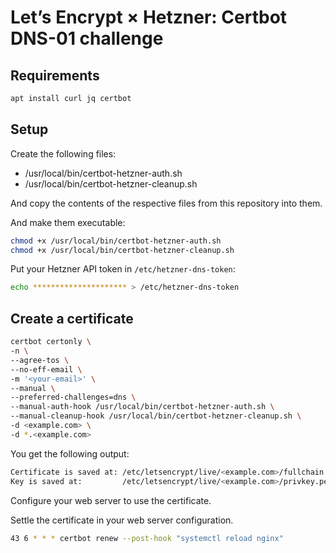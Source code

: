 # Let’s Encrypt × Hetzner: Certbot DNS-01 challenge

## Requirements

```bash
apt install curl jq certbot
```

## Setup

Create the following files:

- /usr/local/bin/certbot-hetzner-auth.sh
- /usr/local/bin/certbot-hetzner-cleanup.sh

And copy the contents of the respective files from this repository into them.

And make them executable:

```bash
chmod +x /usr/local/bin/certbot-hetzner-auth.sh
chmod +x /usr/local/bin/certbot-hetzner-cleanup.sh
```

Put your Hetzner API token in `/etc/hetzner-dns-token`:

```bash
echo ********************* > /etc/hetzner-dns-token
```

## Create a certificate

```bash
certbot certonly \
-n \
--agree-tos \
--no-eff-email \
-m '<your-email>' \
--manual \
--preferred-challenges=dns \
--manual-auth-hook /usr/local/bin/certbot-hetzner-auth.sh \
--manual-cleanup-hook /usr/local/bin/certbot-hetzner-cleanup.sh \
-d <example.com> \
-d *.<example.com>
```

You get the following output:

```bash
Certificate is saved at: /etc/letsencrypt/live/<example.com>/fullchain.pem
Key is saved at:         /etc/letsencrypt/live/<example.com>/privkey.pem
```

Configure your web server to use the certificate.

Settle the certificate in your web server configuration.

```bash
43 6 * * * certbot renew --post-hook "systemctl reload nginx"
```
